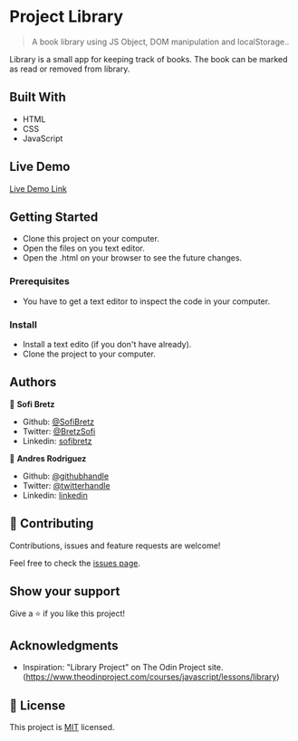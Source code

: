 # Project Library

> A book library using JS Object, DOM manipulation and localStorage..


Library is a small app for keeping track of books. The book can be marked as read or removed from library. 

## Built With

- HTML
- CSS
- JavaScript

## Live Demo

[Live Demo Link](https://.com)


## Getting Started

* Clone this project on your computer.
* Open the files on you text editor.
* Open the .html on your browser to see the future changes.

### Prerequisites

* You have to get a text editor to inspect the code in your computer.

### Install

* Install a text edito (if you don't have already).
* Clone the project to your computer.

## Authors

👤 **Sofi Bretz**

- Github: [@SofiBretz](https://github.com/SofiBretz)
- Twitter: [@BretzSofi](https://twitter.com/BretzSofi)
- Linkedin: [sofibretz](https://www.linkedin.com/in/sofibretz/)

👤 **Andres Rodriguez**

- Github: [@githubhandle](https://github.com/andynarf)
- Twitter: [@twitterhandle]()
- Linkedin: [linkedin]()

## 🤝 Contributing

Contributions, issues and feature requests are welcome!

Feel free to check the [issues page](issues/).

## Show your support

Give a ⭐️ if you like this project!

## Acknowledgments

- Inspiration:  "Library Project" on The Odin Project site.(https://www.theodinproject.com/courses/javascript/lessons/library)

## 📝 License

This project is [MIT](lic.url) licensed.
